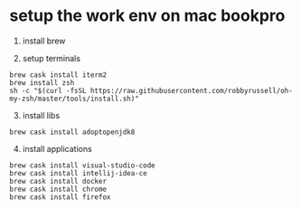 # setup the work env on mac bookpro

1. install brew

2. setup terminals

```
brew cask install iterm2
brew install zsh
sh -c "$(curl -fsSL https://raw.githubusercontent.com/robbyrussell/oh-my-zsh/master/tools/install.sh)"
```

3. install libs

```
brew cask install adoptopenjdk8
```

4. install applications

```
brew cask install visual-studio-code
brew cask install intellij-idea-ce
brew cask install docker
brew cask install chrome
brew cask install firefox
```